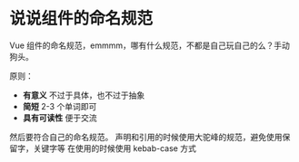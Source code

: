 # 说说组件的命名规范

Vue 组件的命名规范，emmmm，哪有什么规范，不都是自己玩自己的么？手动狗头。

原则：

- **有意义** 不过于具体，也不过于抽象
- **简短** 2-3 个单词即可
- **具有可读性** 便于交流

然后要符合自己的命名规范。
声明和引用的时候使用大驼峰的规范，避免使用保留字，关键字等
在使用的时候使用 kebab-case 方式
